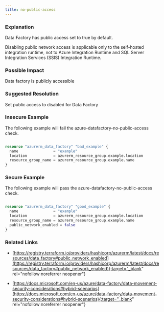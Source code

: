 ```yaml
---
title: no-public-access
---
```


### Explanation


Data Factory has public access set to true by default.

Disabling public network access is applicable only to the self-hosted integration runtime, not to Azure Integration Runtime and SQL Server Integration Services (SSIS) Integration Runtime.


### Possible Impact
Data factory is publicly accessible

### Suggested Resolution
Set public access to disabled for Data Factory


### Insecure Example

The following example will fail the azure-datafactory-no-public-access check.

```terraform

resource "azurerm_data_factory" "bad_example" {
  name                = "example"
  location            = azurerm_resource_group.example.location
  resource_group_name = azurerm_resource_group.example.name
}

```



### Secure Example

The following example will pass the azure-datafactory-no-public-access check.

```terraform

resource "azurerm_data_factory" "good_example" {
  name                = "example"
  location            = azurerm_resource_group.example.location
  resource_group_name = azurerm_resource_group.example.name
  public_network_enabled = false
}

```




### Related Links


- [https://registry.terraform.io/providers/hashicorp/azurerm/latest/docs/resources/data_factory#public_network_enabled](https://registry.terraform.io/providers/hashicorp/azurerm/latest/docs/resources/data_factory#public_network_enabled){:target="_blank" rel="nofollow noreferrer noopener"}

- [https://docs.microsoft.com/en-us/azure/data-factory/data-movement-security-considerations#hybrid-scenarios](https://docs.microsoft.com/en-us/azure/data-factory/data-movement-security-considerations#hybrid-scenarios){:target="_blank" rel="nofollow noreferrer noopener"}



